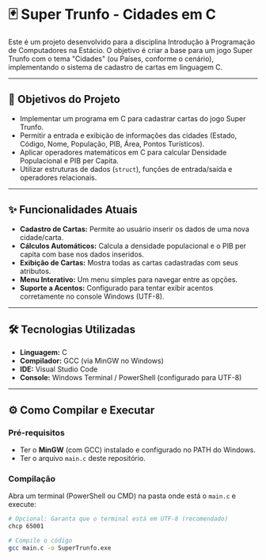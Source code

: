 # 🃏 Super Trunfo - Cidades em C

Este é um projeto desenvolvido para a disciplina Introdução à Programação de Computadores na Estácio. O objetivo é criar a base para um jogo Super Trunfo com o tema "Cidades" (ou Países, conforme o cenário), implementando o sistema de cadastro de cartas em linguagem C.

---

## 🎯 Objetivos do Projeto

* Implementar um programa em C para cadastrar cartas do jogo Super Trunfo.
* Permitir a entrada e exibição de informações das cidades (Estado, Código, Nome, População, PIB, Área, Pontos Turísticos).
* Aplicar operadores matemáticos em C para calcular Densidade Populacional e PIB per Capita.
* Utilizar estruturas de dados (`struct`), funções de entrada/saída e operadores relacionais.

---

## ✨ Funcionalidades Atuais

* **Cadastro de Cartas:** Permite ao usuário inserir os dados de uma nova cidade/carta.
* **Cálculos Automáticos:** Calcula a densidade populacional e o PIB per capita com base nos dados inseridos.
* **Exibição de Cartas:** Mostra todas as cartas cadastradas com seus atributos.
* **Menu Interativo:** Um menu simples para navegar entre as opções.
* **Suporte a Acentos:** Configurado para tentar exibir acentos corretamente no console Windows (UTF-8).

---

## 🛠️ Tecnologias Utilizadas

* **Linguagem:** C
* **Compilador:** GCC (via MinGW no Windows)
* **IDE:** Visual Studio Code
* **Console:** Windows Terminal / PowerShell (configurado para UTF-8)

---

## ⚙️ Como Compilar e Executar

### Pré-requisitos

* Ter o **MinGW** (com GCC) instalado e configurado no PATH do Windows.
* Ter o arquivo `main.c` deste repositório.

### Compilação

Abra um terminal (PowerShell ou CMD) na pasta onde está o `main.c` e execute:

```bash
# Opcional: Garanta que o terminal está em UTF-8 (recomendado)
chcp 65001

# Compile o código
gcc main.c -o SuperTrunfo.exe
